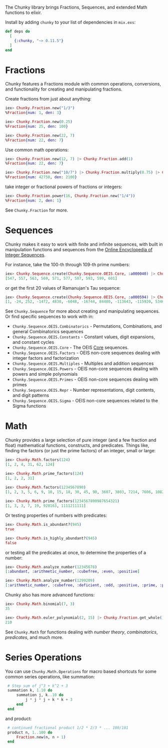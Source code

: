 The Chunky library brings Fractions, Sequences, and extended Math functions
to elixir.

Install by adding `chunky` to your list of dependencies in `mix.exs`:

```elixir
def deps do
  [
    {:chunky, "~> 0.11.5"}
  ]
end
```


# Fractions

Chunky features a Fractions module with common operations, conversions, and functionality
for creating and manipulating fractions.

Create fractions from just about anything:

```elixir
iex> Chunky.Fraction.new("1/3")
%Fraction{num: 1, den: 3}

iex> Chunky.Fraction.new(0.25)
%Fraction{num: 25, den: 100}

iex> Chunky.Fraction.new(22, 7)
%Fraction{num: 22, den: 7}
```

Use common math operations:

```elixir
iex> Chunky.Fraction.new(12, 7) |> Chunky.Fraction.add(1)
%Fraction{num: 22, den: 7}

iex> Chunky.Fraction.new("10/7") |> Chunky.Fraction.multiply(0.75) |> Chunky.Fraction.divide("3/57")
%Fraction{num: 42750, den: 2100}
```

take integer or fractional powers of fractions or integers:

```elixir
iex> Chunky.Fraction.power(16, Chunky.Fraction.new("1/4"))
%Fraction{num: 2, den: 1}
```

See `Chunky.Fraction` for more.

# Sequences

Chunky makes it easy to work with finite and infinite sequences, with built in manipulation functions and
sequences from the [Online Encyclopedia of Integer Sequences](https://oeis.org).

For instance, take the 100-th through 109-th prime numbers:

```elixir
iex> Chunky.Sequence.create(Chunky.Sequence.OEIS.Core, :a000040) |> Chunky.Sequence.drop(100) |> Chunky.Sequence.take!(10)
[547, 557, 563, 569, 571, 577, 587, 593, 599, 601]
```

or get the first 20 values of Ramanujan's Tau sequence:

```elixir
iex> Chunky.Sequence.create(Chunky.Sequence.OEIS.Core, :a000594) |> Chunky.Sequence.take!(20)
[1, -24, 252, -1472, 4830, -6048, -16744, 84480, -113643, -115920, 534612, -370944, -577738, 401856, 1217160, 987136, -6905934, 2727432, 10661420, -7109760]
```

See `Chunky.Sequence` for more about creating and manipulating sequences. Or find specific sequences to work with
in:

 - `Chunky.Sequence.OEIS.Combinatorics` - Permutations, Combinations, and general Combinatorics sequences
 - `Chunky.Sequence.OEIS.Constants` - Constant values, digit expansions, and constant cycles
 - `Chunky.Sequence.OEIS.Core` - The OEIS [Core](https://oeis.org/search?q=keyword%3Acore) sequences.
 - `Chunky.Sequence.OEIS.Factors` - OEIS non-core sequences dealing with integer factors and factorization
 - `Chunky.Sequence.OEIS.Multiples` - Multiples and addition sequences
 - `Chunky.Sequence.OEIS.Powers` - OEIS non-core sequences dealing with powers and simple polynomials
 - `Chunky.Sequence.OEIS.Primes` - OEIS non-core sequences dealing with primes
 - `Chunky.Sequence.OEIS.Repr` - Number representations, digit contents, and digit patterns
 - `Chunky.Sequence.OEIS.Sigma` - OEIS non-core sequences related to the Sigma functions


# Math

Chunky provides a large selection of pure integer (and a few fraction and float) mathematical functions, constructs, 
and predicates. Things like, finding the factors (or just the prime factors) of an integer, small or large:

```elixir
iex> Chunky.Math.factors(124)
[1, 2, 4, 31, 62, 124]

iex> Chunky.Math.prime_factors(124)
[1, 2, 2, 31]

iex> Chunky.Math.factors(1234567890)
[1, 2, 3, 5, 6, 9, 10, 15, 18, 30, 45, 90, 3607, 3803, 7214, 7606, 10821, 11409, 18035, 19015, 21642, 22818, 32463, 34227, 36070, 38030, 54105, 57045, 64926, 68454, 108210, 114090, 162315, 171135, 324630, 342270, 13717421, 27434842, 41152263, 68587105, 82304526, 123456789, 137174210, 205761315, 246913578, 411522630, 617283945, 1234567890]
 
iex> Chunky.Math.prime_factors(1234567890987654321)
[1, 3, 3, 7, 19, 928163, 1111211111]
```

Or testing properties of numbers with predicates:

```elixir
iex> Chunky.Math.is_abundant?(945)
true

iex> Chunky.Math.is_highly_abundant?(945)
false
```

or testing all the predicates at once, to determine the properties of a number:

```elixir
iex> Chunky.Math.analyze_number(12345678)
[:abundant, :arithmetic_number, :cubefree, :even, :positive]

iex> Chunky.Math.analyze_number(1299209)
[:arithmetic_number, :cubefree, :deficient, :odd, :positive, :prime, :prime_power, :squarefree]
```

Chunky also has more advanced functions:

```elixir
iex> Chunky.Math.binomial(7, 3)
35

iex> Chunky.Math.euler_polynomial(2, 15) |> Chunky.Fraction.get_whole()
210
```

See `Chunky.Math` for functions dealing with _number theory_, _combinatorics_, _predicates_, and much more.

# Series Operations

You can use `Chunky.Math.Operations` for macro based shortcuts for some common series operations, like
summation:

```elixir
 # Step sum of j^3 + k^2 + 3
 summation k, 1.10 do
     summation j, k..10 do
         j * j * j + k * k + 3
     end
 end
```

and product:

```elixir
 # continued fractional product 1/2 * 2/3 * ... 100/101
 product n, 1..100 do
     Fraction.new(n, n + 1)
 end
```